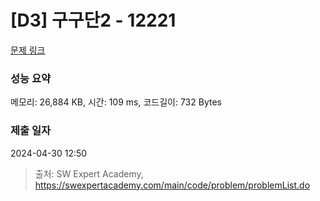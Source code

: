 # [D3] 구구단2 - 12221 

[문제 링크](https://swexpertacademy.com/main/code/problem/problemDetail.do?contestProbId=AXpz3dravpQDFATi) 

### 성능 요약

메모리: 26,884 KB, 시간: 109 ms, 코드길이: 732 Bytes

### 제출 일자

2024-04-30 12:50



> 출처: SW Expert Academy, https://swexpertacademy.com/main/code/problem/problemList.do